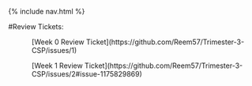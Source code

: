 {% include nav.html %}

#Review Tickets: 
<ul> 
  <ol> [Week 0 Review Ticket](https://github.com/Reem57/Trimester-3-CSP/issues/1) </ol>

  <ol> [Week 1 Review Ticket](https://github.com/Reem57/Trimester-3-CSP/issues/2#issue-1175829869) </ol>
</ul>
